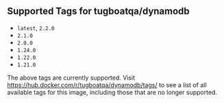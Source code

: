 ## Supported Tags for tugboatqa/dynamodb

* `latest`, `2.2.0`
* `2.1.0`
* `2.0.0`
* `1.24.0`
* `1.22.0`
* `1.21.0`

The above tags are currently supported. Visit https://hub.docker.com/r/tugboatqa/dynamodb/tags/ to see a list of all available tags for this image, including those that are no longer supported.
